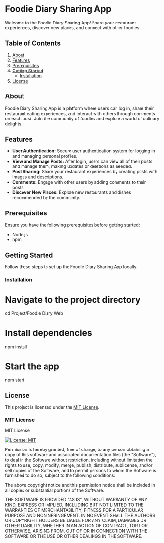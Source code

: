 # Foodie Diary Sharing App

Welcome to the Foodie Diary Sharing App! Share your restaurant experiences, discover new places, and connect with other foodies.

## Table of Contents

1. [About](#about)
2. [Features](#features)
3. [Prerequisites](#prerequisites)
4. [Getting Started](#getting-started)
    - [Installation](#installation)
5. [License](#license)

## About

Foodie Diary Sharing App is a platform where users can log in, share their restaurant eating experiences, and interact with others through comments on each post. Join the community of foodies and explore a world of culinary delights.

## Features

- **User Authentication:** Secure user authentication system for logging in and managing personal profiles.
- **View and Manage Posts:** After login, users can view all of their posts and manage them, making updates or deletions as needed.
- **Post Sharing:** Share your restaurant experiences by creating posts with images and descriptions.
- **Comments:** Engage with other users by adding comments to their posts.
- **Discover New Places:** Explore new restaurants and dishes recommended by the community.


## Prerequisites

Ensure you have the following prerequisites before getting started:

- Node.js
- npm



## Getting Started

Follow these steps to set up the Foodie Diary Sharing App locally.

### Installation

# Navigate to the project directory
cd Project/Foodie Diary Web
# Install dependencies
npm install
# Start the app
npm start

## License

This project is licensed under the [MIT License](LICENSE).

### MIT License

MIT License

[![License: MIT](https://img.shields.io/badge/License-MIT-yellow.svg)](https://opensource.org/licenses/MIT)

Permission is hereby granted, free of charge, to any person obtaining a copy of this software and associated documentation files (the "Software"), to deal in the Software without restriction, including without limitation the rights to use, copy, modify, merge, publish, distribute, sublicense, and/or sell copies of the Software, and to permit persons to whom the Software is furnished to do so, subject to the following conditions:

The above copyright notice and this permission notice shall be included in all copies or substantial portions of the Software.

THE SOFTWARE IS PROVIDED "AS IS", WITHOUT WARRANTY OF ANY KIND, EXPRESS OR IMPLIED, INCLUDING BUT NOT LIMITED TO THE WARRANTIES OF MERCHANTABILITY, FITNESS FOR A PARTICULAR PURPOSE AND NONINFRINGEMENT. IN NO EVENT SHALL THE AUTHORS OR COPYRIGHT HOLDERS BE LIABLE FOR ANY CLAIM, DAMAGES OR OTHER LIABILITY, WHETHER IN AN ACTION OF CONTRACT, TORT OR OTHERWISE, ARISING FROM, OUT OF OR IN CONNECTION WITH THE SOFTWARE OR THE USE OR OTHER DEALINGS IN THE SOFTWARE.

